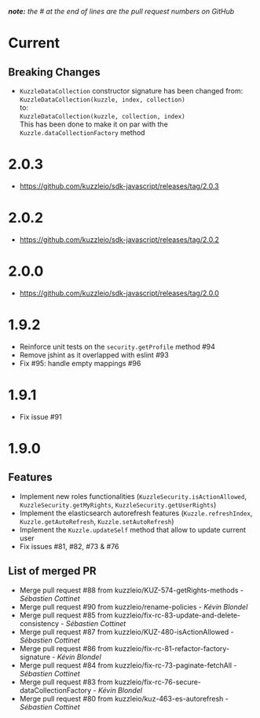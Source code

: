 *__note:__ the # at the end of lines are the pull request numbers on GitHub*

# Current

## Breaking Changes

* `KuzzleDataCollection` constructor signature has been changed from:  
`KuzzleDataCollection(kuzzle, index, collection)`  
 to:  
`KuzzleDataCollection(kuzzle, collection, index)`  
This has been done to make it on par with the `Kuzzle.dataCollectionFactory` method

# 2.0.3

* https://github.com/kuzzleio/sdk-javascript/releases/tag/2.0.3

# 2.0.2

* https://github.com/kuzzleio/sdk-javascript/releases/tag/2.0.2

# 2.0.0

* https://github.com/kuzzleio/sdk-javascript/releases/tag/2.0.0

# 1.9.2

* Reinforce unit tests on the `security.getProfile` method #94
* Remove jshint as it overlapped with eslint #93
* Fix #95: handle empty mappings #96

# 1.9.1

* Fix issue #91

# 1.9.0

## Features
* Implement new roles functionalities (`KuzzleSecurity.isActionAllowed`, `KuzzleSecurity.getMyRights`, `KuzzleSecurity.getUserRights`)
* Implement the elasticsearch autorefresh features (`Kuzzle.refreshIndex`, `Kuzzle.getAutoRefresh`, `Kuzzle.setAutoRefresh`)
* Implement the `Kuzzle.updateSelf` method that allow to update current user
* Fix issues #81, #82, #73 & #76

## List of merged PR
* Merge pull request #88 from kuzzleio/KUZ-574-getRights-methods - _Sébastien Cottinet_
* Merge pull request #90 from kuzzleio/rename-policies - _Kévin Blondel_
* Merge pull request #85 from kuzzleio/fix-rc-83-update-and-delete-consistency - _Sébastien Cottinet_
* Merge pull request #87 from kuzzleio/KUZ-480-isActionAllowed - _Sébastien Cottinet_
* Merge pull request #86 from kuzzleio/fix-rc-81-refactor-factory-signature - _Kévin Blondel_
* Merge pull request #84 from kuzzleio/fix-rc-73-paginate-fetchAll - _Sébastien Cottinet_
* Merge pull request #83 from kuzzleio/fix-rc-76-secure-dataCollectionFactory - _Kévin Blondel_
* Merge pull request #80 from kuzzleio/kuz-463-es-autorefresh - _Sébastien Cottinet_
